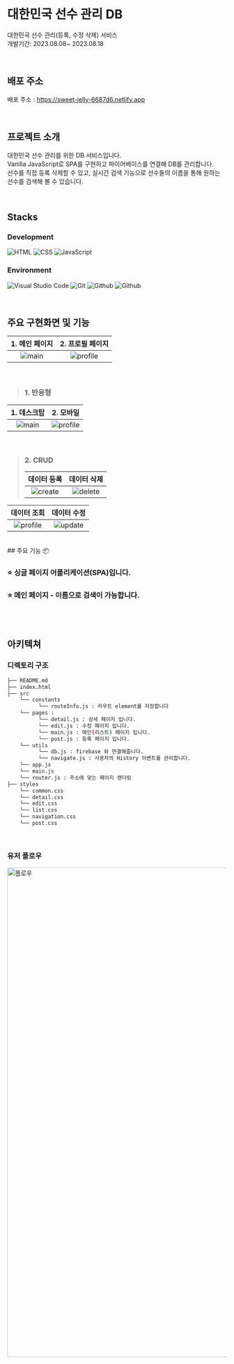 # 대한민국 선수 관리 DB

대한민국 선수 관리(등록, 수정 삭제) 서비스 <br/> 개발기간: 2023.08.08~ 2023.08.18

<br />

## 배포 주소

배포 주소 : https://sweet-jelly-6687d6.netlify.app

<br />

## 프로젝트 소개

대한민국 선수 관리를 위한 DB 서비스입니다. <br />
Vanilla JavaScript로 SPA를 구현하고 파이어베이스를 연결해 DB를 관리합니다. <br />
선수를 직접 등록 삭제할 수 있고, 실시간 검색 기능으로 선수들의 이름을 통해 원하는 선수를 검색해 볼 수 있습니다.

<br />

## Stacks

### Development

![HTML](https://img.shields.io/badge/HTML5-E34F26?style=for-the-badge&logo=html5&logoColor=white)
![CSS](https://img.shields.io/badge/CSS3-1572B6?style=for-the-badge&logo=css3&logoColor=white)
![JavaScript](https://img.shields.io/badge/JavaScript-F7DF1E?style=for-the-badge&logo=Javascript&logoColor=white)

### Environment

![Visual Studio Code](https://img.shields.io/badge/Visual%20Studio%20Code-007ACC?style=for-the-badge&logo=Visual%20Studio%20Code&logoColor=white)
![Git](https://img.shields.io/badge/Git-F05032?style=for-the-badge&logo=Git&logoColor=white)
![Github](https://img.shields.io/badge/GitHub-181717?style=for-the-badge&logo=GitHub&logoColor=white)
![Github](https://img.shields.io/badge/firebase-ffca28?style=for-the-badge&logo=firebase&logoColor=black)

<br />

## 주요 구현화면 및 기능

| 1. 메인 페이지 | 2. 프로필 페이지 |
| :------------: | :--------------: |
|   ![main]()    |   ![profile]()   |

<br/>

> ### 1. 반응형

| 1. 데스크탑 |  2. 모바일   |
| :---------: | :----------: |
|  ![main]()  | ![profile]() |

<br/>

> ### 2. CRUD
>
> | 데이터 등록 | 데이터 삭제 |
> | :---------: | :---------: |
> | ![create]() | ![delete]() |

| 데이터 조회  | 데이터 수정 |
| :----------: | :---------: |
| ![profile]() | ![update]() |

<br/>
## 주요 기능 📦

### ⭐️ 싱글 페이지 어플리케이션(SPA)입니다.

### ⭐️ 메인 페이지 - 이름으로 검색이 가능합니다.

<br />
<br />

## 아키텍쳐

### 디렉토리 구조

```bash
├── README.md
├── index.html
├── src
    └── constants
          └── routeInfo.js : 라우트 element를 저장합니다
    └── pages :
          └── detail.js : 상세 페이지 입니다.
          └── edit.js : 수정 페이지 입니다.
          └── main.js : 메인(리스트) 페이지 입니다.
          └── post.js : 등록 페이지 입니다.
    └── utils
          └── db.js : firebase 와 연결해줍니다.
          └── navigate.js : 사용자의 History 이벤트를 관리합니다.
    └── app.js
    └── main.js
    └── router.js : 주소에 맞는 페이지 랜더링
├── styles
    └── common.css
    └── detail.css
    └── edit.css
    └── list.css
    └── navigation.css
    └── post.css
```

<br />

### 유저 플로우

<img width="1123" alt="플로우" src="">
